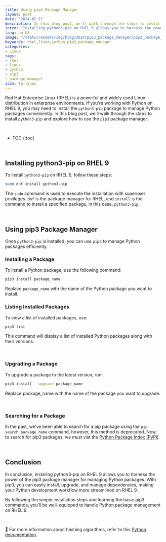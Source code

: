 ```yaml
---
title: Using pip3 Package Manager
layout: post
date: '2024-02-11'
description: In this blog post, we'll walk through the steps to install `python3-pip` and explore how to use the `pip3` package manager.
intro: "Installing python3-pip on RHEL 9 allows you to harness the power of the pip3 package manager for managing Python packages. With pip3, you can easily install, upgrade, and manage dependencies, making your Python development workflow more streamlined on RHEL 9."
lang: en_US
image: "/static/assets/img/blog/2024/pip3_package_manager/pip3_package_manager.jpg"
keywords: rhel,linux,python,pip3,package_manager
categories:
- Linux
tags:
- rhel
- linux
- python
- pip3
- package_manager
icon: fa-linux
---
```



Red Hat Enterprise Linux (RHEL) is a powerful and widely used Linux distribution in enterprise environments. If you're working with Python on RHEL 9, you may need to install the `python3-pip` package to manage Python packages conveniently. In this blog post, we'll walk through the steps to install `python3-pip` and explore how to use the `pip3` package manager.

<br>

* TOC 
{:toc}

<br>

## Installing python3-pip on RHEL 9

To install `python3-pip` on RHEL 9, follow these steps:

```bash
sudo dnf install python3-pip
```

The `sudo` command is used to execute the installation with superuser privileges. `dnf` is the package manager for RHEL, and `install` is the command to install a specified package, in this case, `python3-pip`.

<br>

## Using pip3 Package Manager

Once `python3-pip` is installed, you can use `pip3` to manage Python packages efficiently. 

### Installing a Package
To install a Python package, use the following command:


```bash
pip3 install package_name
```

Replace `package_name` with the name of the Python package you want to install.

### Listing Installed Packages
To view a list of installed packages, use:

```bash
pip3 list
```

This command will display a list of installed Python packages along with their versions.

<br>

### Upgrading a Package
To upgrade a package to the latest version, run:

```bash
pip3 install --upgrade package_name
```

Replace package_name with the name of the package you want to upgrade.

<br>

### Searching for a Package
In the past, we've been able to search for a pip package using the `pip search package_name` command, however, this method is deprecated. Now, to search for pip3 packages, we must vist the [Python Package Index (PyPi)](https://pypi.org).

<br>

## Conclusion

In conclusion, installing python3-pip on RHEL 9 allows you to harness the power of the pip3 package manager for managing Python packages. With pip3, you can easily install, upgrade, and manage dependencies, making your Python development workflow more streamlined on RHEL 9.

By following the simple installation steps and learning the basic pip3 commands, you'll be well-equipped to handle Python package management on RHEL 9.

<br>

📝 For more information about hashing algorithms, refer to this [Python documentation](https://docs.python.org/3/).



